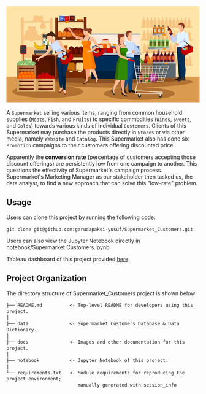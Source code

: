 ![Header](./docs/header.png)

A `Supermarket` selling various items, ranging from common household supplies (`Meats`, `Fish`, and `Fruits`) to specific commodities (`Wines`, `Sweets`, and `Golds`) towards various kinds of individual `Customers`. Clients of this Supermarket may purchase the products directly in `Stores` or via other media, namely `Website` and `Catalog`. This Supermarket also has done six `Promotion` campaigns to their customers offering discounted price.

Apparently the <b>conversion rate</b> (percentage of customers accepting those discount offerings) are persistently low from one campaign to another. This questions the effectivity of Supermarket's campaign process. Supermarket's Marketing Manager as our stakeholder then tasked us, the data analyst, to find a new approach that can solve this "low-rate" problem.

## Usage

Users can clone this project by running the following code:

    git clone git@github.com:garudapaksi-yusuf/Supermarket_Customers.git

Users can also view the Jupyter Notebook directly in notebook/Supermarket Customers.ipynb

Tableau dashboard of this project provided <a href="https://public.tableau.com/app/profile/garudapaksi.yusuf/viz/Book5_17138623654830/Summary">here</a>.

## Project Organization

The directory structure of Supermarket_Customers project is shown below:

    ├── README.md          <- Top-level README for developers using this project.
    │
    ├── data               <- Supermarket Customers Database & Data Dictionary.
    │
    ├── docs               <- Images and other documentation for this project.
    │
    ├── notebook           <- Jupyter Notebook of this project.
    │
    └── requirements.txt   <- Module requirements for reproducing the project environment;
                              manually generated with session_info
